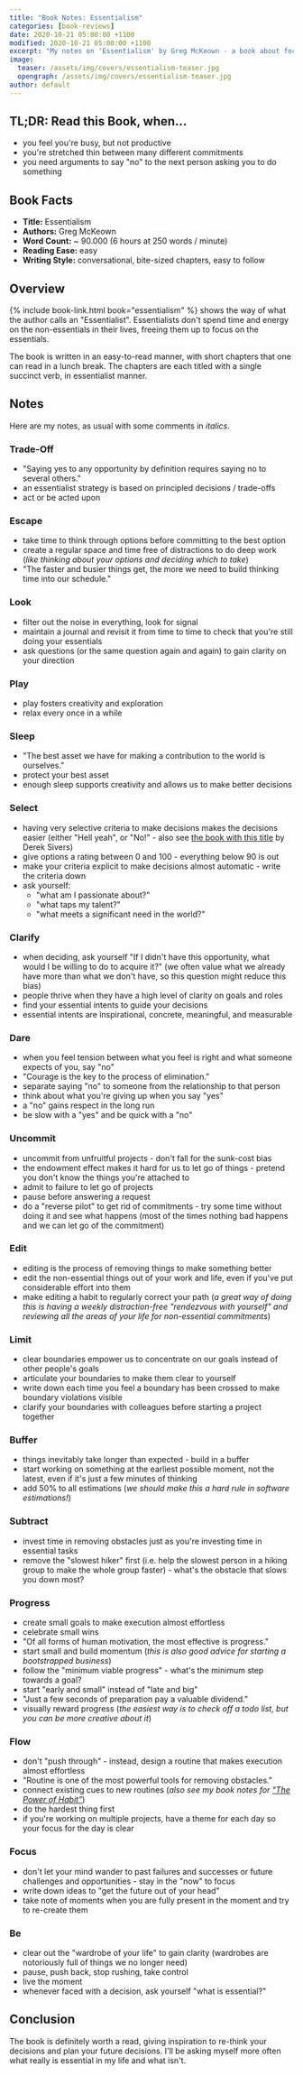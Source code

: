 ```yaml
---
title: "Book Notes: Essentialism"
categories: [book-reviews]
date: 2020-10-21 05:00:00 +1100
modified: 2020-10-21 05:00:00 +1100
excerpt: "My notes on 'Essentialism' by Greg McKeown - a book about focusing on the essentials in your life instead of letting the world distract you"
image:
  teaser: /assets/img/covers/essentialism-teaser.jpg
  opengraph: /assets/img/covers/essentialism-teaser.jpg
author: default
---
```


## TL;DR: Read this Book, when...

* you feel you're busy, but not productive
* you're stretched thin between many different commitments
* you need arguments to say "no" to the next person asking you to do something

## Book Facts

* **Title:** Essentialism
* **Authors:** Greg McKeown
* **Word Count:** ~ 90.000 (6 hours at 250 words / minute)
* **Reading Ease:** easy
* **Writing Style:** conversational, bite-sized chapters, easy to follow 

## Overview

{% include book-link.html book="essentialism" %} shows the way of what the author calls an "Essentialist". Essentialists don't spend time and energy on the non-essentials in their lives, freeing them up to focus on the essentials. 

The book is written in an easy-to-read manner, with short chapters that one can read in a lunch break. The chapters are each titled with a single succinct verb, in essentialist manner.


## Notes

Here are my notes, as usual with some comments in *italics*.

### Trade-Off

* "Saying yes to any opportunity by definition requires saying no to several others."
* an essentialist strategy is based on principled decisions / trade-offs
* act or be acted upon

### Escape

* take time to think through options before committing to the best option
* create a regular space and time free of distractions to do deep work (*like thinking about your options and deciding which to take*)
* "The faster and busier things get, the more we need to build thinking time into our schedule."

### Look

* filter out the noise in everything, look for signal
* maintain a journal and revisit it from time to time to check that you're still doing your essentials
* ask questions (or the same question again and again) to gain clarity on your direction

### Play

* play fosters creativity and exploration
* relax every once in a while

### Sleep

* "The best asset we have for making a contribution to the world is ourselves."
* protect your best asset
* enough sleep supports creativity and allows us to make better decisions 

### Select

* having very selective criteria to make decisions makes the decisions easier (either "Hell yeah", or "No!" - also see [the book with this title](https://www.goodreads.com/book/show/52523856-hell-yeah-or-no?from_search=true&from_srp=true&qid=fnAoAkCpGz&rank=1) by Derek Sivers)
* give options a rating between 0 and 100 - everything below 90 is out
* make your criteria explicit to make decisions almost automatic - write the criteria down
* ask yourself:
  * "what am I passionate about?"
  * "what taps my talent?"
  * "what meets a significant need in the world?"

### Clarify

* when deciding, ask yourself "If I didn't have this opportunity, what would I be willing to do to acquire it?" (we often value what we already have more than what we don't have, so this question might reduce this bias)
* people thrive when they have a high level of clarity on goals and roles
* find your essential intents to guide your decisions
* essential intents are inspirational, concrete, meaningful, and measurable 

### Dare

* when you feel tension between what you feel is right and what someone expects of you, say "no"
* "Courage is the key to the process of elimination."
* separate saying "no" to someone from the relationship to that person
* think about what you're giving up when you say "yes"
* a "no" gains respect in the long run
* be slow with a "yes" and be quick with a "no"

### Uncommit

* uncommit from unfruitful projects - don't fall for the sunk-cost bias
* the endowment effect makes it hard for us to let go of things - pretend you don't know the things you're attached to
* admit to failure to let go of projects
* pause before answering a request
* do a "reverse pilot" to get rid of commitments - try some time without doing it and see what happens (most of the times nothing bad happens and we can let go of the commitment) 

### Edit

* editing is the process of removing things to make something better
* edit the non-essential things out of your work and life, even if you've put considerable effort into them
* make editing a habit to regularly correct your path (*a great way of doing this is having a weekly distraction-free "rendezvous with yourself" and reviewing all the areas of your life for non-essential commitments*)

### Limit

* clear boundaries empower us to concentrate on our goals instead of other people's goals
* articulate your boundaries to make them clear to yourself
* write down each time you feel a boundary has been crossed to make boundary violations visible
* clarify your boundaries with colleagues before starting a project together

### Buffer

* things inevitably take longer than expected - build in a buffer
* start working on something at the earliest possible moment, not the latest, even if it's just a few minutes of thinking
* add 50% to all estimations (*we should make this a hard rule in software estimations!*)

### Subtract

* invest time in removing obstacles just as you're investing time in essential tasks
* remove the "slowest hiker" first (i.e. help the slowest person in a hiking group to make the whole group faster) - what's the obstacle that slows you down most?

### Progress

* create small goals to make execution almost effortless
* celebrate small wins
* "Of all forms of human motivation, the most effective is progress."
* start small and build momentum (*this is also good advice for starting a bootstrapped business*)
* follow the "minimum viable progress" - what's the minimum step towards a goal?
* start "early and small" instead of "late and big"
* "Just a few seconds of preparation pay a valuable dividend."
* visually reward progress (*the easiest way is to check off a todo list, but you can be more creative about it*)

### Flow

* don't "push through" - instead, design a routine that makes execution almost effortless
* "Routine is one of the most powerful tools for removing obstacles."
* connect existing cues to new routines (*also see my book notes for ["The Power of Habit"](/book-review-the-power-of-habit/)*)
* do the hardest thing first
* if you're working on multiple projects, have a theme for each day so your focus for the day is clear

### Focus

* don't let your mind wander to past failures and successes or future challenges and opportunities - stay in the "now" to focus
* write down ideas to "get the future out of your head"
* take note of moments when you are fully present in the moment and try to re-create them

### Be

* clear out the "wardrobe of your life" to gain clarity (wardrobes are notoriously full of things we no longer need)
* pause, push back, stop rushing, take control
* live the moment
* whenever faced with a decision, ask yourself "what is essential?"

## Conclusion

The book is definitely worth a read, giving inspiration to re-think your decisions and plan your future decisions. I'll be asking myself more often what really is essential in my life and what isn't.